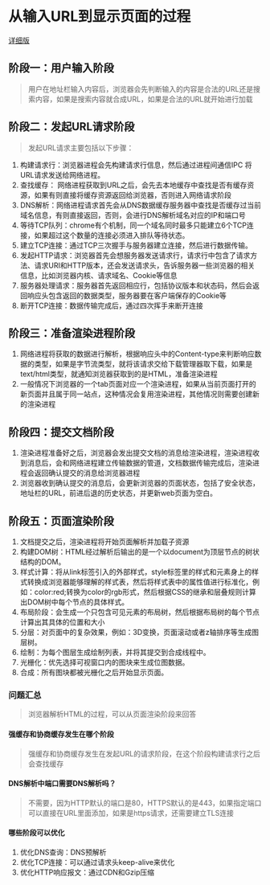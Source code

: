 
# 从输入URL到显示页面的过程
[详细版](https://juejin.cn/post/6905931622374342670)


## 阶段一：用户输入阶段
> 用户在地址栏输入内容后，浏览器会先判断输入的内容是合法的URL还是搜索内容，如果是搜索内容就合成URL，如果是合法的URL就开始进行加载
> 

## 阶段二：发起URL请求阶段
> 发起URL请求主要包括以下步骤：

1. 构建请求行：浏览器进程会先构建请求行信息，然后通过进程间通信IPC 将URL请求发送给网络进程。
2. 查找缓存： 网络进程获取到URL之后，会先去本地缓存中查找是否有缓存资源，如果有则直接将缓存资源返回给浏览器，否则进入网络请求阶段
3. DNS解析：网络进程请求首先会从DNS数据缓存服务器中查找是否缓存过当前域名信息，有则直接返回，否则，会进行DNS解析域名对应的IP和端口号
4. 等待TCP队列：chrome有个机制，同一个域名同时最多只能建立6个TCP连接，如果超过这个数量的连接必须进入排队等待状态。
5. 建立TCP连接：通过TCP三次握手与服务器建立连接，然后进行数据传输。
6. 发起HTTP请求：浏览器首先会想服务器发送请求行，请求行中包含了请求方法、请求URI和HTTP版本，还会发送请求头，告诉服务器一些浏览器的相关信息，比如浏览器内核、请求域名、Cookie等信息
7. 服务器处理请求：服务器首先返回相应行，包括协议版本和状态码，然后会返回响应头包含返回的数据类型，服务器要在客户端保存的Cookie等
8. 断开TCP连接：数据传输完成后，通过四次挥手来断开连接

## 阶段三：准备渲染进程阶段
1. 网络进程将获取的数据进行解析，根据响应头中的Content-type来判断响应数据的类型，如果是字节流类型，就将该请求交给下载管理器取下载，如果是text/html类型，就通知浏览器获取到的是HTML，准备渲染进程
2. 一般情况下浏览器的一个tab页面对应一个渲染进程，如果从当前页面打开的新页面并且属于同一站点，这种情况会复用渲染进程，其他情况则需要创建新的渲染进程


## 阶段四：提交文档阶段

1. 渲染进程准备好之后，浏览器会发出提交文档的消息给渲染进程，渲染进程收到消息后，会和网络进程建立传输数据的管道，文档数据传输完成后，渲染进程会返回确认提交的消息给浏览器进程
2. 浏览器收到确认提交的消息后，会更新浏览器的页面状态，包括了安全状态，地址栏的URL，前进后退的历史状态，并更新web页面为空白。

## 阶段五：页面渲染阶段

1. 文档提交之后，渲染进程将开始页面解析并加载子资源
2. 构建DOM树：HTML经过解析后输出的是一个以document为顶层节点的树状结构的DOM。
3. 样式计算：将从link标签引入的外部样式，style标签里的样式和元素身上的样式转换成浏览器能够理解的样式表，然后将样式表中的属性值进行标准化，例如：color:red;转换为color的rgb形式，然后根据CSS的继承和层叠规则计算出DOM树中每个节点的具体样式。
4. 布局阶段：会生成一个只包含可见元素的布局树，然后根据布局树的每个节点计算出其具体的位置和大小
5. 分层：对页面中的复杂效果，例如：3D变换，页面滚动或者z轴排序等生成图层树。
6. 绘制：为每个图层生成绘制列表，并将其提交到合成线程中。
7. 光栅化：优先选择可视窗口内的图块来生成位图数据。
8. 合成：所有图块都被光栅化之后开始显示页面。



### 问题汇总
> 浏览器解析HTML的过程，可以从页面渲染阶段来回答
>
#### 强缓存和协商缓存发生在哪个阶段
> 强缓存和协商缓存发生在发起URL的请求阶段，在这个阶段构建请求行之后会查找缓存
> 
#### DNS解析中端口需要DNS解析吗？
> 不需要，因为HTTP默认的端口是80，HTTPS默认的是443，如果指定端口可以直接在URL里面添加，如果是https请求，还需要建立TLS连接
>
#### 哪些阶段可以优化
1. 优化DNS查询：DNS预解析
2. 优化TCP连接：可以通过请求头keep-alive来优化
3. 优化HTTP响应报文：通过CDN和Gzip压缩